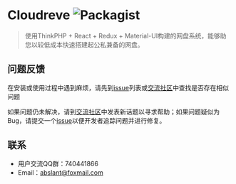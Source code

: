 # Cloudreve ![Packagist](https://img.shields.io/packagist/v/HFO4/Cloudreve.svg?label=Version)
>  使用ThinkPHP + React + Redux + Material-UI构建的网盘系统，能够助您以较低成本快速搭建起公私兼备的网盘。

## 问题反馈

在安装或使用过程中遇到麻烦，请先到[issue](https://github.com/cloudreve/Cloudreve/issues)列表或[交流社区](http://forum.cloudreve.org/)中查找是否存在相似问题

如果问题仍未解决，请到[交流社区](http://forum.cloudreve.org/)中发表新话题以寻求帮助；如果问题疑似为Bug，请提交一个[issue](https://github.com/cloudreve/Cloudreve/issues)以便开发者追踪问题并进行修复。

## 联系

* 用户交流QQ群：740441866
* Email：abslant@foxmail.com

